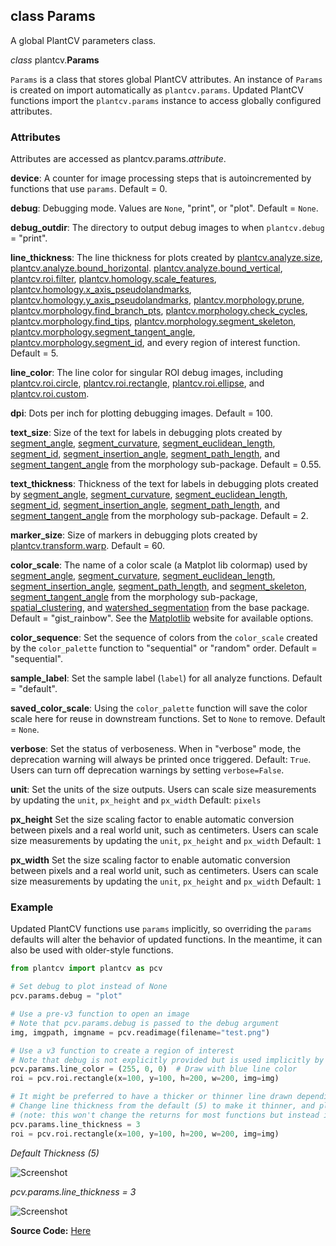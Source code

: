## class Params

A global PlantCV parameters class.

*class* plantcv.**Params**

`Params` is a class that stores global PlantCV attributes. An instance of `Params` is created on import automatically
as `plantcv.params`. Updated PlantCV functions import the `plantcv.params` instance to access globally
configured attributes.

### Attributes

Attributes are accessed as plantcv.params.*attribute*.

**device**: A counter for image processing steps that is autoincremented by functions that use `params`. Default = 0.

**debug**: Debugging mode. Values are `None`, "print", or "plot". Default = `None`.

**debug_outdir**: The directory to output debug images to when `plantcv.debug` = "print".

**line_thickness**: The line thickness for plots created by [plantcv.analyze.size](analyze_size.md), [plantcv.analyze.bound_horizontal](analyze_bound_horizontal2.md).
[plantcv.analyze.bound_vertical](analyze_bound_vertical2.md), [plantcv.roi.filter](roi_filter.md),
[plantcv.homology.scale_features](homology_scale_features.md), [plantcv.homology.x_axis_pseudolandmarks](homology_x_axis_pseudolandmarks.md), [plantcv.homology.y_axis_pseudolandmarks](homology_y_axis_pseudolandmarks.md),
[plantcv.morphology.prune](prune.md), [plantcv.morphology.find_branch_pts](find_branch_pts.md), [plantcv.morphology.check_cycles](check_cycles.md),
 [plantcv.morphology.find_tips](find_tips.md), [plantcv.morphology.segment_skeleton](segment_skeleton.md), [plantcv.morphology.segment_tangent_angle](segment_tangent_angle.md),
 [plantcv.morphology.segment_id](segment_id.md), and every region of interest function. Default = 5. 

 **line_color**: The line color for singular ROI debug images, including [plantcv.roi.circle](roi_circle.md), [plantcv.roi.rectangle](roi_rectangle.md), [plantcv.roi.ellipse](roi_ellipse.md), and [plantcv.roi.custom](roi_custom.md).  

**dpi**: Dots per inch for plotting debugging images. Default = 100.

**text_size**: Size of the text for labels in debugging plots created by [segment_angle](segment_angle.md), [segment_curvature](segment_curvature.md), [segment_euclidean_length](segment_euclidean_length.md),
[segment_id](segment_id.md), [segment_insertion_angle](segment_insertion_angle.md), [segment_path_length](segment_pathlength.md), and [segment_tangent_angle](segment_tangent_angle.md) from
the morphology sub-package. Default = 0.55.

**text_thickness**: Thickness of the text for labels in debugging plots created by [segment_angle](segment_angle.md), [segment_curvature](segment_curvature.md), [segment_euclidean_length](segment_euclidean_length.md),
[segment_id](segment_id.md), [segment_insertion_angle](segment_insertion_angle.md), [segment_path_length](segment_pathlength.md), and [segment_tangent_angle](segment_tangent_angle.md) from
the morphology sub-package. Default = 2.

**marker_size**: Size of markers in debugging plots created by [plantcv.transform.warp](transform_warp.md). Default = 60.

**color_scale**: The name of a color scale (a Matplot lib colormap) used by [segment_angle](segment_angle.md), [segment_curvature](segment_curvature.md), 
[segment_euclidean_length](segment_euclidean_length.md), [segment_insertion_angle](segment_insertion_angle.md), [segment_path_length](segment_pathlength.md), and [segment_skeleton](segment_skeleton.md), 
[segment_tangent_angle](segment_tangent_angle.md) from the morphology sub-package, [spatial_clustering](spatial_clustering.md), and 
[watershed_segmentation](watershed.md) from the base package. Default = "gist_rainbow". See the [Matplotlib](https://matplotlib.org/tutorials/colors/colormaps.html#sphx-glr-tutorials-colors-colormaps-py) website for available options.

**color_sequence**: Set the sequence of colors from the `color_scale` created by the `color_palette` function to "sequential" or "random" order. Default = "sequential".

**sample_label**: Set the sample label (`label`) for all analyze functions. Default = "default".

**saved_color_scale**: Using the `color_palette` function will save the color scale here for reuse in downstream functions. Set to `None` to remove. Default = `None`.

**verbose**: Set the status of verboseness. When in "verbose" mode, the deprecation warning will always be printed once triggered. Default: `True`. Users can turn off deprecation warnings by setting `verbose=False`.

**unit**: Set the units of the size outputs. Users can scale size measurements by updating the `unit`, `px_height` and `px_width` Default: `pixels`

**px_height** Set the size scaling factor to enable automatic conversion between pixels and a real world unit, such as centimeters. Users can scale size measurements by updating the `unit`, `px_height` and `px_width` Default: `1`

**px_width** Set the size scaling factor to enable automatic conversion between pixels and a real world unit, such as centimeters. Users can scale size measurements by updating the `unit`, `px_height` and `px_width` Default: `1`
### Example

Updated PlantCV functions use `params` implicitly, so overriding the `params` defaults will alter the behavior of
updated functions. In the meantime, it can also be used with older-style functions.

```python
from plantcv import plantcv as pcv

# Set debug to plot instead of None
pcv.params.debug = "plot"

# Use a pre-v3 function to open an image
# Note that pcv.params.debug is passed to the debug argument
img, imgpath, imgname = pcv.readimage(filename="test.png")

# Use a v3 function to create a region of interest
# Note that debug is not explicitly provided but is used implicitly by the function
pcv.params.line_color = (255, 0, 0)  # Draw with blue line color 
roi = pcv.roi.rectangle(x=100, y=100, h=200, w=200, img=img)

# It might be preferred to have a thicker or thinner line drawn depending on the size of the image.
# Change line thickness from the default (5) to make it thinner, and plot the rectangular ROI again,  
# (note: this won't change the returns for most functions but instead is a purely optional preference regarding the plot in debug='print' and debug='plot') 
pcv.params.line_thickness = 3 
roi = pcv.roi.rectangle(x=100, y=100, h=200, w=200, img=img)

```
*Default Thickness (5)*

![Screenshot](img/documentation_images/params/default_thickness.jpg)

*pcv.params.line_thickness = 3*

![Screenshot](img/documentation_images/params/thickness3.jpg)

**Source Code:** [Here](https://github.com/danforthcenter/plantcv/blob/main/plantcv/plantcv/classes.py)
